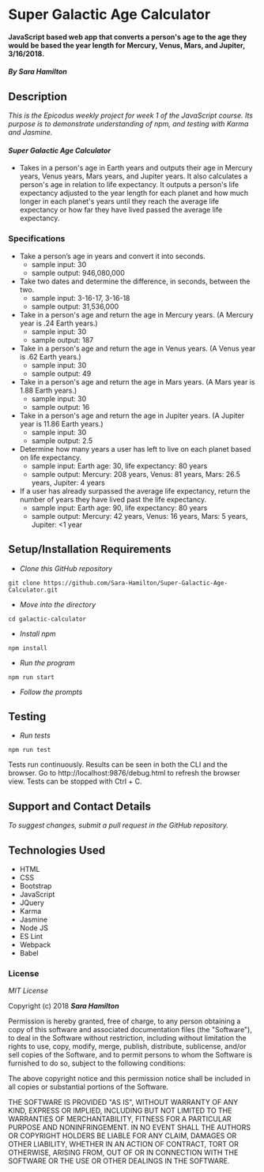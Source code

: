 # Super Galactic Age Calculator

#### JavaScript based web app that converts a person's age to the age they would be based the year length for Mercury, Venus, Mars, and Jupiter, 3/16/2018.

#### _By Sara Hamilton_

## Description
_This is the Epicodus weekly project for week 1 of the JavaScript course. Its purpose is to demonstrate understanding of npm, and testing with Karma and Jasmine._

#### _Super Galactic Age Calculator_
* Takes in a person's age in Earth years and outputs their age in Mercury years, Venus years, Mars years, and Jupiter years.  It also calculates a person's age in relation to life expectancy.  It outputs a person's life expectancy adjusted to the year length for each planet and how much longer in each planet's years until they reach the average life expectancy or how far they have lived passed the average life expectancy.  

### Specifications
* Take a person’s age in years and convert it into seconds.
  * sample input: 30
  * sample output: 946,080,000
* Take two dates and determine the difference, in seconds, between the two.
  * sample input: 3-16-17, 3-16-18
  * sample output: 31,536,000
* Take in a person's age and return the age in Mercury years. (A Mercury year is .24 Earth years.)
  * sample input: 30
  * sample output: 187
* Take in a person's age and return the age in Venus years. (A Venus year is .62 Earth years.)
  * sample input: 30
  * sample output: 49
* Take in a person's age and return the age in Mars years. (A Mars year is 1.88 Earth years.)
  * sample input: 30
  * sample output: 16
* Take in a person's age and return the age in Jupiter years. (A Jupiter year is 11.86 Earth years.)
  * sample input: 30
  * sample output: 2.5
* Determine how many years a user has left to live on each planet based on life expectancy.
  * sample input: Earth age: 30, life expectancy: 80 years
  * sample output: Mercury: 208 years, Venus: 81 years, Mars: 26.5 years, Jupiter: 4 years
* If a user has already surpassed the average life expectancy, return the number of years they have lived past the life expectancy.
  * sample input: Earth age: 90, life expectancy: 80 years
  * sample output: Mercury: 42 years, Venus: 16 years, Mars: 5 years, Jupiter: <1 year


## Setup/Installation Requirements

* _Clone this GitHub repository_

```
git clone https://github.com/Sara-Hamilton/Super-Galactic-Age-Calculator.git
```

* _Move into the directory_

```
cd galactic-calculator
```

* _Install npm_

```
npm install
```
* _Run the program_

```
npm run start
```
* _Follow the prompts_

## Testing

* _Run tests_

```
npm run test
```
Tests run continuously. Results can be seen in both the CLI and the browser.  Go to http://localhost:9876/debug.html to refresh the browser view.  Tests can be stopped with Ctrl + C.

## Support and Contact Details

_To suggest changes, submit a pull request in the GitHub repository._

## Technologies Used

* HTML
* CSS
* Bootstrap
* JavaScript
* JQuery
* Karma
* Jasmine
* Node JS
* ES Lint
* Webpack
* Babel

### License

*MIT License*

Copyright (c) 2018 **_Sara Hamilton_**

Permission is hereby granted, free of charge, to any person obtaining a copy
of this software and associated documentation files (the "Software"), to deal
in the Software without restriction, including without limitation the rights
to use, copy, modify, merge, publish, distribute, sublicense, and/or sell
copies of the Software, and to permit persons to whom the Software is
furnished to do so, subject to the following conditions:

The above copyright notice and this permission notice shall be included in all
copies or substantial portions of the Software.

THE SOFTWARE IS PROVIDED "AS IS", WITHOUT WARRANTY OF ANY KIND, EXPRESS OR
IMPLIED, INCLUDING BUT NOT LIMITED TO THE WARRANTIES OF MERCHANTABILITY,
FITNESS FOR A PARTICULAR PURPOSE AND NONINFRINGEMENT. IN NO EVENT SHALL THE
AUTHORS OR COPYRIGHT HOLDERS BE LIABLE FOR ANY CLAIM, DAMAGES OR OTHER
LIABILITY, WHETHER IN AN ACTION OF CONTRACT, TORT OR OTHERWISE, ARISING FROM,
OUT OF OR IN CONNECTION WITH THE SOFTWARE OR THE USE OR OTHER DEALINGS IN THE
SOFTWARE.
